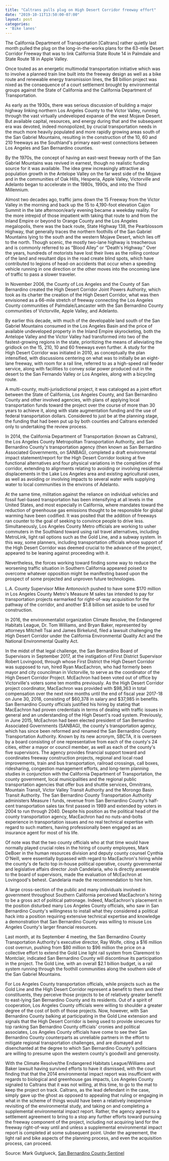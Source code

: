 ```yaml
---
title: "Caltrans pulls plug on High Desert Corridor freeway effort"
date: "2019-10-11T13:50:00-07:00"
layout: post
categories:
- 'Bike lanes'
---
```


The California Department of Transportation \[Caltrans\] rather quietly last month pulled the plug on the long-in-the-works plans for the 63-mile Desert Corridor Freeway that was to link California State Route 14 in Palmdale and State Route 18 in Apple Valley.

Once touted as an energetic multimodal transportation initiative which was to involve a planned train line built into the freeway design as well as a bike route and renewable energy transmission lines, the $8 billion project was nixed as the consequence of a court settlement brought by environmental groups against the State of California and the California Department of Transportation.

As early as the 1930s, there was serious discussion of building a major highway linking northern Los Angeles County to the Victor Valley, running through the vast virtually undeveloped expanse of the west Mojave Desert. But available capital, resources, and energy during that and the subsequent era was devoted, indeed monopolized, by crucial transportation needs in the much more heavily populated and more rapidly growing areas south of the San Gabriel Mountains, resulting in the construction of the 10, 60 and 210 freeways as the Southland's primary east-west connections between Los Angeles and San Bernardino counties.

By the 1970s, the concept of having an east-west freeway north of the San Gabriel Mountains was revived in earnest, though no realistic funding source for it was available. The idea grew increasingly attractive as population growth in the Antelope Valley on the far west side of the Mojave and in the communities of Oak Hills, Hesperia, Apple Valley, Victorville and Adelanto began to accelerate in the 1980s, 1990s, and into the Third Millennium.

Almost two decades ago, traffic jams down the 15 Freeway from the Victor Valley in the morning and back up the 15 to 4,190-foot elevation Cajon Summit in the late afternoon/early evening became a weekday reality. For the more intrepid of those impatient with taking that route to and from the Inland Empire or beyond to Orange County and the Los Angeles megalopolis, there was the back route, State Highway 138, the Pearblossom Highway, that generally traces the northern foothills of the San Gabriel Mountains lying to the south and the western Mojave Desert, which lies off to the north. Though scenic, the mostly two-lane highway is treacherous and is commonly referred to as “Blood Alley” or “Death's Highway.” Over the years, hundreds of motorists have lost their lives as the rolling contour of the land and resultant dips in the road create blind spots, which have contributed to legions of head-on accidents that occur when a speeding vehicle running in one direction or the other moves into the oncoming lane of traffic to pass a slower traveler.

In November 2006, the County of Los Angeles and the County of San Bernardino created the High Desert Corridor Joint Powers Authority, which took as its charter the creation of the High Desert Corridor, what was then envisioned as a 66-mile stretch of freeway connecting the Los Angeles County communities of Palmdale/Lancaster with the San Bernardino County communities of Victorville, Apple Valley, and Adelanto.

By earlier this decade, with much of the developable land south of the San Gabriel Mountains consumed in the Los Angeles Basin and the price of available undeveloped property in the Inland Empire skyrocketing, both the Antelope Valley and the Victor Valley had transformed into two of the fastest-growing regions in the state, prioritizing the means of alleviating the gridlock on the 15, 210, 10 and 60 freeways even further. A study for the High Desert Corridor was initiated in 2010, as conceptually the plan intensified, with discussions centering on what was to initially be an eight-lane freeway, with room for a rail line, referred to as a high-speed rail feeder service, along with facilities to convey solar power produced out in the desert to the San Fernando Valley or Los Angeles, along with a bicycling route.

A multi-county, multi-jurisdictional project, it was cataloged as a joint effort between the State of California, Los Angeles County, and San Bernardino County and other involved agencies, with plans of applying local transportation funds toward the project over the course of more than 30 years to achieve it, along with state augmentation funding and the use of federal transportation dollars. Considered to just be at the planning stage, the funding that had been put up by both counties and Caltrans extended only to undertaking the review process.

In 2014, the California Department of Transportation (known as Caltrans), the Los Angeles County Metropolitan Transportation Authority, and San Bernardino County's transportation agency (then known as San Bernardino Associated Governments, on SANBAG), completed a draft environmental impact statement/report for the High Desert Corridor looking at five functional alternatives and four physical variations in the completion of the corridor, extending to alignments relating to avoiding or involving residential displacements in the Lake Los Angeles area and existing agricultural uses, as well as avoiding or involving impacts to several water wells supplying water to local communities in the environs of Adelanto.

At the same time, militation against the reliance on individual vehicles and fossil fuel-based transportation has been intensifying at all levels in the United States, and most especially in California, where mandates toward the reduction of greenhouse gas emissions thought to be responsible for global warming have been codified. It was posited that the addition of freeways ran counter to the goal of seeking to convince people to drive less. Simultaneously, Los Angeles County Metro officials are working to usher commuters in the Southland toward using rail travel alternatives, including MetroLink, light rail options such as the Gold Line, and a subway system. In this way, some planners, including transportation officials whose support of the High Desert Corridor was deemed crucial to the advance of the project, appeared to be leaning against proceeding with it.

Nevertheless, the forces working toward finding some way to reduce the worsening traffic situation in Southern California appeared poised to overcome whatever opposition might be manifesting based upon the prospect of some projected and unproven future technologies.

L.A. County Supervisor Mike Antonovich pushed to have some $170 million in Los Angeles County Metro's Measure M sales tax intended to pay for transportation projects earmarked for right-of-way acquisition for the pathway of the corridor, and another $1.8 billion set aside to be used for construction.

In 2016, the environmentalist organization Climate Resolve, the Endangered Habitats League, Dr. Tom Williams, and Bryan Baker, represented by attorneys Mitchell Tsai and James Birkelund, filed a lawsuit challenging the High Desert Corridor under the California Environmental Quality Act and the National Environmental Quality Act.

In the midst of that legal challenge, the San Bernardino Board of Supervisors in September 2017, at the instigation of First District Supervisor Robert Lovingood, through whose First District the High Desert Corridor was supposed to run, hired Ryan MacEachron, who had formerly been mayor and city councilman in Victorville, to serve as the coordinator of the High Desert Corridor Project. McEachron had been voted out of office by Victorville's voters some ten months previously. As the High Desert Corridor project coordinator, MacEachron was provided with $98,363 in total compensation over the next nine months until the end of fiscal year 2017-18 on June 30, 2018, consisting of $60,378 in salary and $37,985 in benefits. San Bernardino County officials justified his hiring by stating that MacEachron had proven credentials in terms of dealing with traffic issues in general and an understanding of the High Desert's road system. Previously, in June 2015, McEachron had been elected president of San Bernardino Associated Governments (SANBAG), the county's transportation agency, which has since been reformed and renamed the San Bernardino County Transportation Authority. Known by its new acronym, SBCTA, it is overseen by a board consisting of one representative from each of the county's 24 cities, either a mayor or council member, as well as each of the county's five supervisors. The agency provides financial support toward and coordinates freeway construction projects, regional and local road improvements, train and bus transportation, railroad crossings, call boxes, ridesharing, congestion management efforts, and long-term planning studies in conjunction with the California Department of Transportation, the county government, local municipalities and the regional public transportation agencies that offer bus and shuttle services, Omnitrans, Mountain Transit, Victor Valley Transit Authority and the Morongo Basin Transit Authority. The San Bernardino County Transportation Authority administers Measure I funds, revenue from San Bernardino County's half-cent transportation sales tax first passed in 1989 and extended by voters in 2004 to run through 2040. Despite his position as the political head of the county transportation agency, MacEachron had no nuts-and-bolts experience in transportation issues and no real technical expertise with regard to such matters, having professionally been engaged as an insurance agent for most of his life.

Of note was that the two county officials who at that time would have normally played crucial roles in the hiring of county employees, Mark DeBoer in the human resources division and deputy county counsel Cynthia O'Neill, were essentially bypassed with regard to MacEachron's hiring while the county's de facto top in-house political operative, county governmental and legislative affairs director Josh Candelaria, who is directly answerable to the board of supervisors, made the evaluation of McEachron at Lovingood's behest. Candelaria made the recommendation to hire him.

A large cross-section of the public and many individuals involved in government throughout Southern California perceived MacEachron's hiring to be a gross act of political patronage. Indeed, MacEachron's placement in the position disturbed many Los Angeles County officials, who saw in San Bernardino County's willingness to install what they considered a political hack into a position requiring extensive technical expertise and knowledge a demonstration that San Bernardino County was willing to misuse Los Angeles County's larger financial resources.

Last month, at its September 4 meeting, the San Bernardino County Transportation Authority's executive director, Ray Wolfe, citing a $16 million cost overrun, pushing from $80 million to $96 million the price on a collective effort to extend the Gold Line light rail system from Claremont to Montclair, indicated San Bernardino County will discontinue its participation in the project. The Gold Line, with an overall $2.1 billion budget, is a rail system running through the foothill communities along the southern side of the San Gabriel Mountains.

For Los Angeles County transportation officials, while projects such as the Gold Line and the High Desert Corridor represent a benefit to them and their constituents, they perceive those projects to be of relatively greater benefit to east-lying San Bernardino County and its residents. Out of a spirit of cooperation, Los Angeles County officials were willing to shoulder a greater degree of the cost of both of those projects. Now, however, with San Bernardino County balking at participating in the Gold Line extension and signals that the High Desert Corridor is being used to provide sinecures for top ranking San Bernardino County officials' cronies and political associates, Los Angeles County officials have come to see their San Bernardino County counterparts as unreliable partners in the effort to mitigate regional transportation challenges, and are dismayed and disenchanted at the degree to which San Bernardino County's politicians are willing to presume upon the western county's goodwill and generosity.

With the Climate Resolve/the Endangered Habitats League/Williams and Baker lawsuit having survived efforts to have it dismissed, with the court finding that that the 2014 environmental impact report was insufficient with regards to biological and greenhouse gas impacts, Los Angeles County signaled to Caltrans that it was not willing, at this time, to go to the mat to keep the project on track. Caltrans, as the lead defendant in the case, simply gave up the ghost as opposed to appealing that ruling or engaging in what in the scheme of things would have been a relatively inexpensive revisiting of the environmental study, and taking on and completing a supplemental environmental impact report. Rather, the agency agreed to a settlement agreement to bring to a stop any further efforts toward pursuing the freeway component of the project, including not acquiring land for the freeway right-of-way until and unless a supplemental environmental impact report is completed at some subsequent point. Under the agreement, the light rail and bike aspects of the planning process, and even the acquisition process, can proceed.

Source: Mark Gutglueck, [San Bernardino County Sentinel](https://sbcsentinel.com/2019/10/caltrans-pulls-plug-on-high-desert-corridor-freeway-effort/)